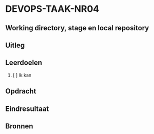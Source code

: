# DEVOPS-TAAK-NR04

## Working directory, stage en local repository

## Uitleg

## Leerdoelen

1. [ ] Ik kan 

## Opdracht


## Eindresultaat

## Bronnen
